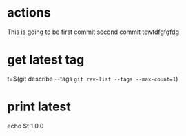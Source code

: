 # actions

This is going to be first commit
second commit
tewtdfgfgfdg

# get latest tag
t=$(git describe --tags `git rev-list --tags --max-count=1`)
# print latest
echo $t
1.0.0
